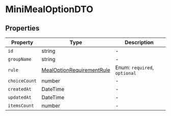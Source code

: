 # MiniMealOptionDTO

## Properties

| Property | Type | Description |
|----------|------|-------------|
| `id` | string | - |
| `groupName` | string | - |
| `rule` | [MealOptionRequirementRule](../enums/MealOptionRequirementRule.md) | Enum: `required`, `optional` |
| `choiceCount` | number | - |
| `createdAt` | DateTime | - |
| `updatedAt` | DateTime | - |
| `itemsCount` | number | - |
